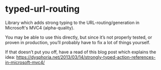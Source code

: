 typed-url-routing
=================

Library which adds strong typing to the URL-routing/generation in Microsoft's MVC4 (alpha-quality).

You may be able to use this directly, but since it’s not properly tested, or proven in production, you’ll probably 
have to fix a lot of things yourself.

If that doesn’t put you off, have a read of this blog post which explains the idea:
   https://dysphoria.net/2013/03/14/strongly-typed-action-references-in-microsoft-mvc4/
